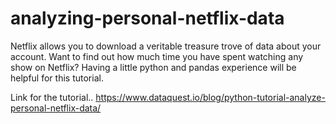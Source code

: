 # analyzing-personal-netflix-data
Netflix allows you to download a veritable treasure trove of data about your account. Want to find out how much time you have spent watching any show on Netflix?
Having a little python and pandas experience will be helpful for this tutorial.

Link for the tutorial..
https://www.dataquest.io/blog/python-tutorial-analyze-personal-netflix-data/
